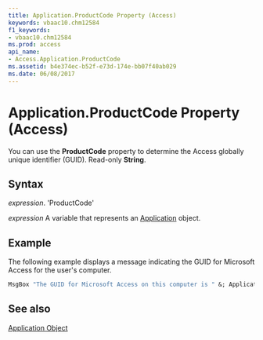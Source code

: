 ```yaml
---
title: Application.ProductCode Property (Access)
keywords: vbaac10.chm12584
f1_keywords:
- vbaac10.chm12584
ms.prod: access
api_name:
- Access.Application.ProductCode
ms.assetid: b4e374ec-b52f-e73d-174e-bb07f40ab029
ms.date: 06/08/2017
---
```



# Application.ProductCode Property (Access)

You can use the  **ProductCode** property to determine the Access globally unique identifier (GUID). Read-only **String**.


## Syntax

 _expression_. 'ProductCode'

 _expression_ A variable that represents an [Application](./Access.Application.md) object.


## Example

The following example displays a message indicating the GUID for Microsoft Access for the user's computer.


```vb
MsgBox "The GUID for Microsoft Access on this computer is " &; Application.ProductCode &; "."
```


## See also


[Application Object](Access.Application.md)

